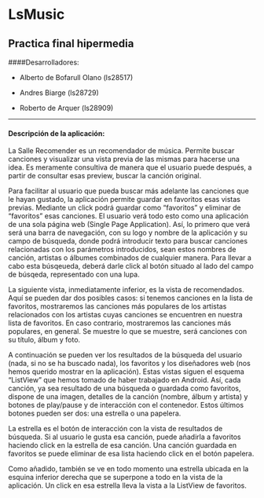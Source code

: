 # LsMusic
## Practica final hipermedia

####Desarrolladores:

* Alberto de Bofarull Olano  (ls28517)

* Andres Biarge  (ls28729)

* Roberto de Arquer  (ls28909)

---

#### Descripción de la aplicación:


La Salle Recomender es un recomendador de música. Permite buscar canciones y visualizar una vista previa de las mismas para hacerse una idea. Es meramente consultiva de manera que el usuario puede después, a partir de consultar esas preview, buscar la canción original.

Para facilitar al usuario que pueda buscar más adelante las canciones que le hayan gustado, la aplicación permite guardar en favoritos esas vistas previas. Mediante un click podrá guardar como “favoritos” y eliminar de “favoritos” esas canciones.
El usuario verá todo esto como una aplicación de una sola página web (Single Page Application). Así, lo primero que verá será una barra de navegación, con su logo y nombre de la aplicación y su campo de búsqueda, donde podrá introducir texto para buscar canciones relacionadas con los parámetros introducidos, sean estos nombres de canción, artistas o álbumes combinados de cualquier manera. Para llevar a cabo esta búsqeueda, deberá darle click al botón situado al lado del campo de búsqeda, representado con una lupa.

La siguiente vista, inmediatamente inferior, es la vista de recomendados. Aquí se pueden dar dos posibles casos: si tenemos canciones en la lista de favoritos, mostraremos las canciones más populares de los artistas relacionados con los artistas cuyas canciones se encuentren en nuestra lista de favoritos. En caso contrario, mostraremos las canciones más populares, en general. Se muestre lo que se muestre, será canciones con su título, álbum y foto.

A continuación se pueden ver los resultados de la búsqueda del usuario (nada, si no se ha buscado nada), los favoritos y los diseñadores web (nos hemos querido mostrar en la aplicación). Estas vistas siguen el esquema “ListView” que hemos tomado de haber trabajado en Android.  Así, cada canción, ya sea resultado de una búsqueda o guardada como favoritos, dispone de una imagen, detalles de la canción (nombre, álbum y artista) y botones de play/pause y de interacción con el contenedor. Estos últimos botones pueden ser dos: una estrella o una papelera.

La estrella es el botón de interacción con la vista de resultados de búsqueda. Si al usuario le gusta esa canción, puede añadirla a favoritos haciendo click en la estrella de esa canción. Una canción guardada en favoritos se puede eliminar de esa lista haciendo click en el botón papelera.

Como añadido, también se ve en todo momento una estrella ubicada en la esquina inferior derecha que se superpone a todo en la vista de la aplicación. Un click en esa estrella lleva la vista a la ListView de favoritos.
